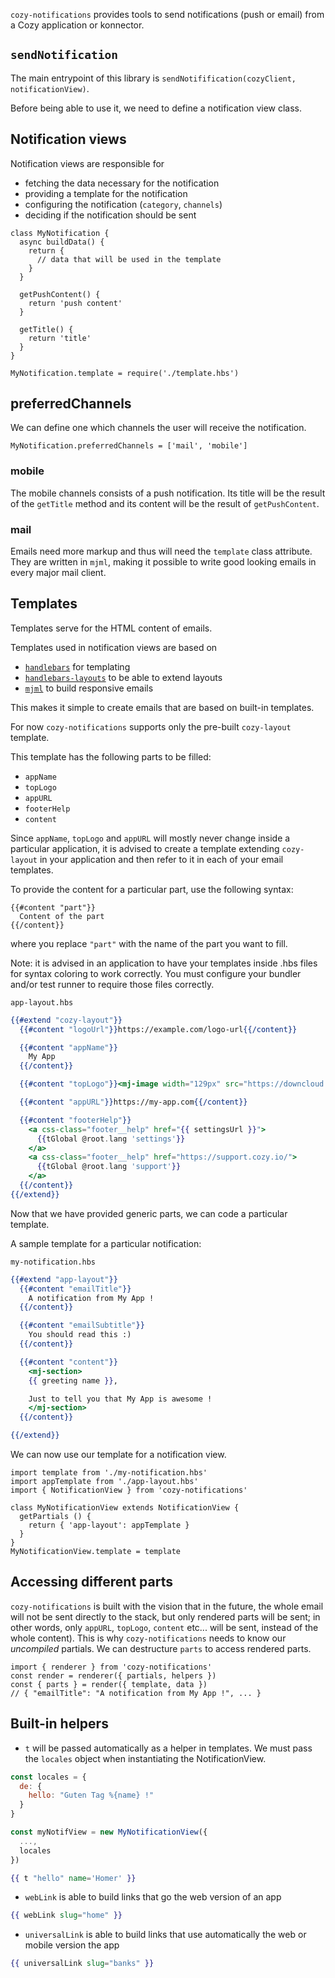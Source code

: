 `cozy-notifications` provides tools to send notifications (push or email) from a Cozy
application or konnector.

## `sendNotification`

The main entrypoint of this library is `sendNotifification(cozyClient, notificationView)`.

Before being able to use it, we need to define a notification view class.

## Notification views

Notification views are responsible for

- fetching the data necessary for the notification
- providing a template for the notification
- configuring the notification (`category`, `channels`)
- deciding if the notification should be sent

```
class MyNotification {
  async buildData() {
    return {
      // data that will be used in the template
    }
  }

  getPushContent() {
    return 'push content'
  }

  getTitle() {
    return 'title'
  }
}

MyNotification.template = require('./template.hbs')
```

## preferredChannels

We can define one which channels the user will receive the notification.

```
MyNotification.preferredChannels = ['mail', 'mobile']
```

### mobile

The mobile channels consists of a push notification. Its title will be
the result of the `getTitle` method and its content will be the result
of `getPushContent`.


### mail

Emails need more markup and thus will need the `template` class attribute.
They are written in `mjml`, making it possible to write good looking emails in every major mail client.

## Templates

Templates serve for the HTML content of emails.

Templates used in notification views are based on

- [`handlebars`](https://handlebarsjs.com/) for templating
- [`handlebars-layouts`](https://www.npmjs.com/package/handlebars-layouts)
  to be able to extend layouts
- [`mjml`](https://mjml.io/) to build responsive emails

This makes it simple to create emails that are based on built-in templates.

For now `cozy-notifications` supports only the pre-built `cozy-layout` template.

This template has the following parts to be filled:

- `appName`
- `topLogo`
- `appURL`
- `footerHelp`
- `content`

Since `appName`, `topLogo` and `appURL` will mostly never change inside a
particular application, it is advised to create a template extending `cozy-layout`
in your application and then refer to it in each of your email templates.

To provide the content for a particular part, use the following syntax:

```
{{#content "part"}}
  Content of the part
{{/content}}
```

where you replace `"part"` with the name of the part you want to fill.

Note: it is advised in an application to have your templates inside .hbs
files for syntax coloring to work correctly. You must configure your
bundler and/or test runner to require those files correctly.

`app-layout.hbs`

```handlebars
{{#extend "cozy-layout"}}
  {{#content "logoUrl"}}https://example.com/logo-url{{/content}}

  {{#content "appName"}}
    My App
  {{/content}}

  {{#content "topLogo"}}<mj-image width="129px" src="https://downcloud.cozycloud.cc/upload/cozy-banks/email-assets/logo-cozy.png" />{{/content}}

  {{#content "appURL"}}https://my-app.com{{/content}}

  {{#content "footerHelp"}}
    <a css-class="footer__help" href="{{ settingsUrl }}">
      {{tGlobal @root.lang 'settings'}}
    </a>
    <a css-class="footer__help" href="https://support.cozy.io/">
      {{tGlobal @root.lang 'support'}}
    </a>
  {{/content}}
{{/extend}}
```

Now that we have provided generic parts, we can code a particular template.

A sample template for a particular notification:

`my-notification.hbs`

```handlebars
{{#extend "app-layout"}}
  {{#content "emailTitle"}}
    A notification from My App !
  {{/content}}

  {{#content "emailSubtitle"}}
    You should read this :)
  {{/content}}

  {{#content "content"}}
    <mj-section>
    {{ greeting name }},

    Just to tell you that My App is awesome !
    </mj-section>
  {{/content}}

{{/extend}}
```

We can now use our template for a notification view.

```
import template from './my-notification.hbs'
import appTemplate from './app-layout.hbs'
import { NotificationView } from 'cozy-notifications'

class MyNotificationView extends NotificationView {
  getPartials () {
    return { 'app-layout': appTemplate }
  }
}
MyNotificationView.template = template
```

## Accessing different parts

`cozy-notifications` is built with the vision that in the future, the whole
email will not be sent directly to the stack, but only rendered parts will be
sent; in other words, only `appURL`, `topLogo`, `content` etc... will be sent,
instead of the whole content). This is why `cozy-notifications` needs to know
our *uncompiled* partials. We can destructure `parts` to access rendered parts.

```
import { renderer } from 'cozy-notifications'
const render = renderer({ partials, helpers })
const { parts } = render({ template, data })
// { "emailTitle": "A notification from My App !", ... }
```

## Built-in helpers

- `t` will be passed automatically as a helper in templates. We must pass
 the `locales` object when instantiating the NotificationView.

```javascript
const locales = {
  de: {
    hello: "Guten Tag %{name} !"
  }
}

const myNotifView = new MyNotificationView({
  ...,
  locales
})
```

```handlebars
{{ t "hello" name='Homer' }}
```

- `webLink` is able to build links that go the web version of an app

```handlebars
{{ webLink slug="home" }}
```

- `universalLink` is able to build links that use automatically the web or mobile version the app

```handlebars
{{ universalLink slug="banks" }}
```
